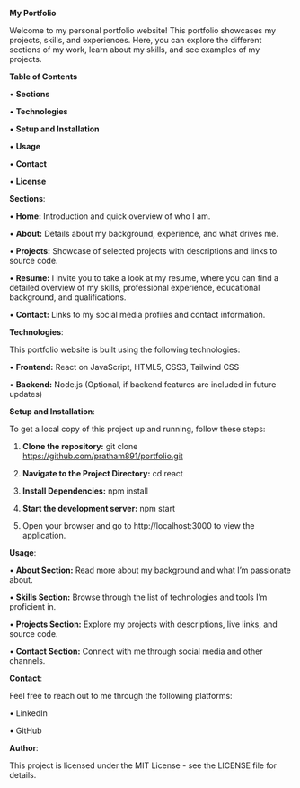 **My Portfolio**

Welcome to my personal portfolio website! This portfolio showcases my projects, skills, and experiences. Here, you can explore the different sections of my work, learn about my skills, and see examples of my projects.

**Table of Contents**


•	**Sections**

•	**Technologies**

•	**Setup and Installation**

•	**Usage**

•	**Contact**

•	**License**




**Sections**:

•	**Home:** Introduction and quick overview of who I am.

•	**About:** Details about my background, experience, and what drives me.

•	**Projects:** Showcase of selected projects with descriptions and links to source code.

•	**Resume:** I invite you to take a look at my resume, where you can find a detailed overview of my skills, professional experience, educational background, and qualifications.

•	**Contact:** Links to my social media profiles and contact information.

**Technologies**:

This portfolio website is built using the following technologies:

•	**Frontend:** React on JavaScript, HTML5, CSS3, Tailwind CSS

•	**Backend:** Node.js (Optional, if backend features are included in future updates)

**Setup and Installation**:

To get a local copy of this project up and running, follow these steps:

1.	**Clone the repository:**
git clone https://github.com/pratham891/portfolio.git

2.	**Navigate to the Project Directory:**
cd react

3.	**Install Dependencies:**
npm install

4.	**Start the development server:**
npm start

5.	Open your browser and go to http://localhost:3000 to view the application.

**Usage**:

•	**About Section:** Read more about my background and what I’m passionate about.

•	**Skills Section:** Browse through the list of technologies and tools I’m proficient in.

•	**Projects Section:** Explore my projects with descriptions, live links, and source code.

•	**Contact Section:** Connect with me through social media and other channels.

**Contact**:

Feel free to reach out to me through the following platforms:

•	LinkedIn

•	GitHub

**Author**:

This project is licensed under the MIT License - see the LICENSE file for details.

